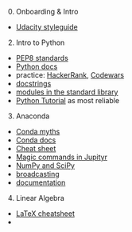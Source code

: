 0. Onboarding & Intro
- [Udacity styleguide](https://udacity.github.io/frontend-nanodegree-styleguide/)

2. Intro to Python
- [PEP8 standards](https://www.python.org/dev/peps/pep-0008/)
- [Python docs](https://docs.python.org/3)
- practice: [HackerRank](https://www.hackerrank.com/), [Codewars](https://www.codewars.com/)
- [docstrings](https://www.python.org/dev/peps/pep-0257/)
- [modules in the standard library](https://docs.python.org/3/library/)
- [Python Tutorial](https://docs.python.org/3/tutorial/) as most reliable

3. Anaconda
- [Conda myths](https://jakevdp.github.io/blog/2016/08/25/conda-myths-and-misconceptions/)
- [Conda docs](https://docs.conda.io/projects/conda/en/latest/)
- [Cheat sheet](https://docs.conda.io/projects/conda/en/latest/user-guide/cheatsheet.html)
- [Magic commands in Jupityr](https://ipython.readthedocs.io/en/stable/interactive/magics.html)
- [NumPy and SciPy](https://docs.scipy.org/)
- [broadcasting](https://docs.scipy.org/doc/numpy-1.13.0/user/basics.broadcasting.html)
- [documentation](https://pandas.pydata.org/pandas-docs/stable/)

4. Linear Algebra
- [LaTeX cheatsheet](https://www.authorea.com/users/77723/articles/110898-how-to-write-mathematical-equations-expressions-and-symbols-with-latex-a-cheatsheet)
- 